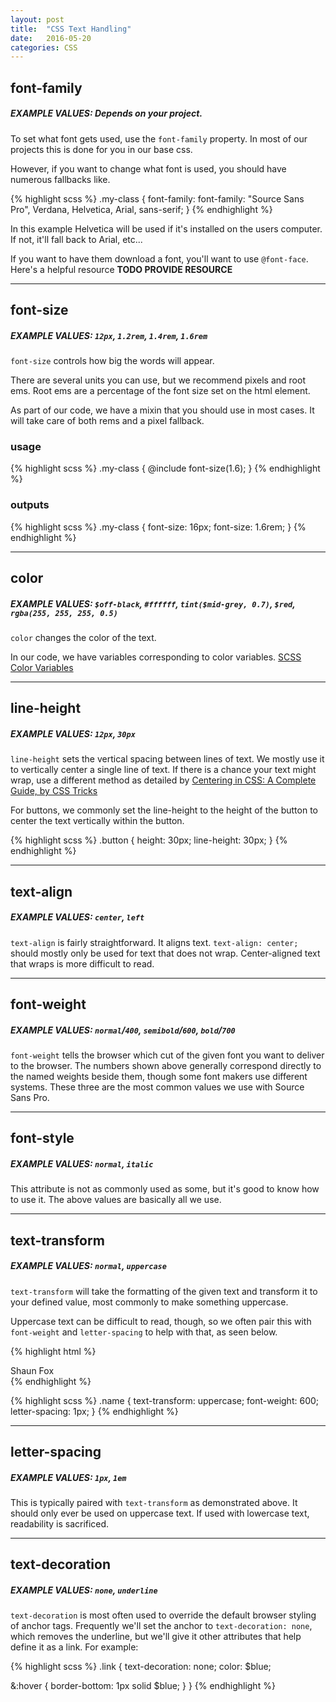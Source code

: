 ```yaml
---
layout: post
title:  "CSS Text Handling"
date:   2016-05-20
categories: CSS
---
```


## font-family

##### EXAMPLE VALUES: Depends on your project.

To set what font gets used, use the `font-family` property. In most of our projects this is done for you in our base css.

However, if you want to change what font is used, you should have numerous fallbacks like.

{% highlight scss %}
.my-class {
  font-family: font-family: "Source Sans Pro", Verdana, Helvetica, Arial, sans-serif;
}
{% endhighlight %}

In this example Helvetica will be used if it's installed on the users computer. If not, it'll fall back to Arial, etc...

If you want to have them download a font, you'll want to use `@font-face`. Here's a helpful resource **TODO PROVIDE RESOURCE**

---

## font-size

##### EXAMPLE VALUES: `12px`, `1.2rem`, `1.4rem`, `1.6rem`

`font-size` controls how big the words will appear.

There are several units you can use, but we recommend pixels and root ems. Root ems are a percentage of the font size set on the html element.

As part of our code, we have a mixin that you should use in most cases. It will take care of both rems and a pixel fallback.

### usage

{% highlight scss %}
.my-class {
  @include font-size(1.6);
}
{% endhighlight %}

### outputs

{% highlight scss %}
.my-class {
  font-size: 16px;
  font-size: 1.6rem;
}
{% endhighlight %}

---

## color

##### EXAMPLE VALUES: `$off-black`, `#ffffff`, `tint($mid-grey, 0.7)`, `$red`, `rgba(255, 255, 255, 0.5)`

`color` changes the color of the text.

In our code, we have variables corresponding to color variables. [SCSS Color Variables]({{site.baseurl}}/#scss-color-variables )

---

## line-height

##### EXAMPLE VALUES: `12px`, `30px`

`line-height` sets the vertical spacing between lines of text. We mostly use it to vertically center a single line of text. If there is a chance your text might wrap, use a different method as detailed by [Centering in CSS: A Complete Guide, by CSS Tricks](https://css-tricks.com/centering-css-complete-guide/)

For buttons, we commonly set the line-height to the height of the button to center the text vertically within the button.

{% highlight scss %}
.button {
  height: 30px;
  line-height: 30px;
}
{% endhighlight %}

---

## text-align

##### EXAMPLE VALUES: `center`, `left`

`text-align` is fairly straightforward. It aligns text. `text-align: center;` should mostly only be used for text that does not wrap. Center-aligned text that wraps is more difficult to read.

---

## font-weight

##### EXAMPLE VALUES: `normal`/`400`, `semibold`/`600`, `bold`/`700`

`font-weight` tells the browser which cut of the given font you want to deliver to the browser. The numbers shown above generally correspond directly to the named weights beside them, though some font makers use different systems. These three are the most common values we use with Source Sans Pro.

---

## font-style

##### EXAMPLE VALUES: `normal`, `italic`

This attribute is not as commonly used as some, but it's good to know how to use it. The above values are basically all we use.

---

## text-transform

##### EXAMPLE VALUES: `normal`, `uppercase`

`text-transform` will take the formatting of the given text and transform it to your defined value, most commonly to make something uppercase.

Uppercase text can be difficult to read, though, so we often pair this with `font-weight` and `letter-spacing` to help with that, as seen below.

{% highlight html %}
<div class="name">Shaun Fox</div>
{% endhighlight %}

{% highlight scss %}
.name {
  text-transform: uppercase;
  font-weight: 600;
  letter-spacing: 1px;
}
{% endhighlight %}

---

## letter-spacing

##### EXAMPLE VALUES: `1px`, `1em`

This is typically paired with `text-transform` as demonstrated above. It should only ever be used on uppercase text. If used with lowercase text, readability is sacrificed.

---

## text-decoration

##### EXAMPLE VALUES: `none`, `underline`

`text-decoration` is most often used to override the default browser styling of anchor tags. Frequently we'll set the anchor to `text-decoration: none`, which removes the underline, but we'll give it other attributes that help define it as a link. For example:

{% highlight scss %}
.link {
  text-decoration: none;
  color: $blue;

  &:hover {
  	border-bottom: 1px solid $blue;
  }
}
{% endhighlight %}